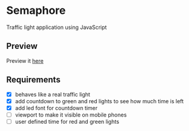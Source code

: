 # Semaphore
Traffic light application using JavaScript

## Preview
Preview it [here](https://rawgit.com/happyHooman/Semaphore/master/index.html)

## Requirements
 - [x] behaves like a real traffic light
 - [x] add countdown to green and red lights to see how much time is left
 - [x] add led font for countdown timer
 - [ ] viewport to make it visible on mobile phones
 - [ ] user defined time for red and green  lights
